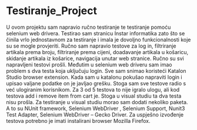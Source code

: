 # Testiranje_Project
U ovom projektu sam napravio ručno testiranje te testiranje pomoću selenium web drivera. Testirao sam stranicu Instar informatika zato što se činila vrlo jednostavnom za testiranje i imala je dovoljno funkcionalnosti koje su se mogle provjeriti. Ručno sam napravio testove za log in, filtriranje artikala prema broju, filtriranje prema cijeni, doadavanje artikala u košaricu, skidanje artikala iz košarice, navigacija unutar web stranice. Ručno su svi napravljeni testovi prošli. Međutim u selenium web driveru sam imao problem s dva testa koja uključuju login. Sve sam snimao koristeći Katalon Studio browser extension. Kada sam u katalonu pokušao napraviti login i upisao valjane podatke on je javljao grešku. Stoga sam sve testove radio s već ulogiranim korisnikom. Za 3 od 5 testova to nije igralo ulogu, ali kod testova add i remove item from cart je. Stoga u visual studiu ta dva testa nisu prošla. Za testiranje u visual studiu morao sam dodati nekoliko paketa. A to su NUnit framework, Selenium WebDriver , Selenium Support, Nunit3 Test Adapter, Selenium WebDriver – Gecko Driver. Za uspješno izvođenje testova potrebno je imati instalirani browser Mozilla Firefox. 

